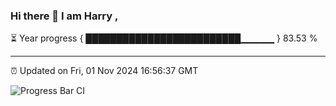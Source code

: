 ### Hi there 👋 I am Harry , 

⏳ Year progress { █████████████████████████▁▁▁▁▁ } 83.53 %

---

⏰ Updated on Fri, 01 Nov 2024 16:56:37 GMT

![Progress Bar CI](https://github.com/duykhang68/duykhang68/workflows/Progress%20Bar%20CI/badge.svg)
